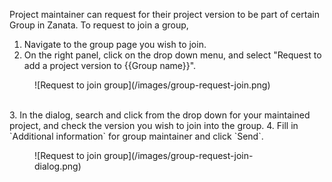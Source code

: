 Project maintainer can request for their project version to be part of certain Group in Zanata. To request to join a group, 

1.  Navigate to the group page you wish to join.
2.  On the right panel, click on the drop down menu, and select "Request to add a project version to {{Group name}}".
  <figure>
  ![Request to join group](/images/group-request-join.png)
  </figure>
  <br/>
3. In the dialog, search and click from the drop down for your maintained project, and check the version you wish to join into the group.
4. Fill in `Additional information` for group maintainer and click `Send`.
    <figure>
     ![Request to join group](/images/group-request-join-dialog.png)
   </figure>
